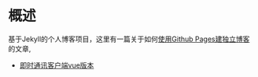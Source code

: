# 概述
基于Jekyll的个人博客项目，这里有一篇关于如何[使用Github Pages建独立博客](https://comsince.github.io/2012/02/22/github-pages/) 的文章,
* [即时通讯客户端vue版本](http://www.comsince.cn/chat)
